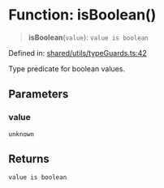 # Function: isBoolean()

> **isBoolean**(`value`): `value is boolean`

Defined in: [shared/utils/typeGuards.ts:42](https://github.com/Nick2bad4u/Uptime-Watcher/blob/3cce0c3b352c8390536ca3c7399ece50a05faf18/shared/utils/typeGuards.ts#L42)

Type predicate for boolean values.

## Parameters

### value

`unknown`

## Returns

`value is boolean`
